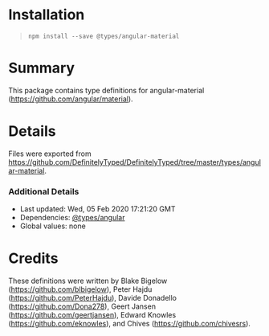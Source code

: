 # Installation
> `npm install --save @types/angular-material`

# Summary
This package contains type definitions for angular-material (https://github.com/angular/material).

# Details
Files were exported from https://github.com/DefinitelyTyped/DefinitelyTyped/tree/master/types/angular-material.

### Additional Details
 * Last updated: Wed, 05 Feb 2020 17:21:20 GMT
 * Dependencies: [@types/angular](https://npmjs.com/package/@types/angular)
 * Global values: none

# Credits
These definitions were written by Blake Bigelow (https://github.com/blbigelow), Peter Hajdu (https://github.com/PeterHajdu), Davide Donadello (https://github.com/Dona278), Geert Jansen (https://github.com/geertjansen), Edward Knowles (https://github.com/eknowles), and Chives (https://github.com/chivesrs).
